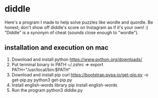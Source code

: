 # diddle
Here's a program I made to help solve puzzles like wordle and quordle.
Be honest; don't show off diddle's score on Instagram as if it's your own! :)
"Diddle" is a synonym of cheat (sounds close enough to "wordle").

## installation and execution on mac
1. Download and install python
    https://www.python.org/downloads/
2. Put terminal binary in PATH
~/.zshrc => 
    export PATH="/usr/local/bin:$PATH"
3. Download and install pip
    curl https://bootstrap.pypa.io/get-pip.py -o get-pip.py
    python3 get-pip.py
4. Install english-words library
    pip install english-words
5. Run the program
    python3 diddle.py

